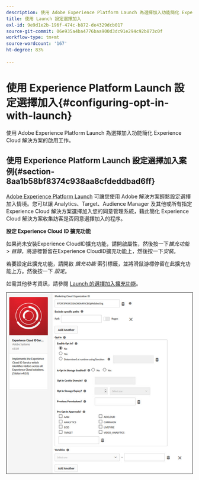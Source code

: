 ```yaml
---
description: 使用 Adobe Experience Platform Launch 為選擇加入功能簡化 Experience Cloud 解決方案的啟用工作。
title: 使用 Launch 設定選擇加入
exl-id: 9e9d1e2b-196f-474c-b872-de4329dcb017
source-git-commit: 06e935a4ba4776baa900d3dc91e294c92b873c0f
workflow-type: tm+mt
source-wordcount: '167'
ht-degree: 83%

---
```


# 使用 Experience Platform Launch 設定選擇加入{#configuring-opt-in-with-launch}

使用 Adobe Experience Platform Launch 為選擇加入功能簡化 Experience Cloud 解決方案的啟用工作。

## 使用 Experience Platform Launch 設定選擇加入案例{#section-8aa1b58bf8374c938aa8cfdeddbad6ff}

[Adobe Experience Platform Launch](https://experienceleague.adobe.com/docs/launch/using/home.html) 可讓您使用 Adobe 解決方案輕鬆設定選擇加入情境。您可以讓 Analytics、Target、Audience Manager 及其他或所有指定 Experience Cloud 解決方案選擇加入您的同意管理系統，藉此簡化 Experience Cloud 解決方案收集訪客是否同意選擇加入的程序。

**設定 Experience Cloud ID 擴充功能**

如果尚未安裝Experience CloudID擴充功能，請開啟屬性，然後按一下&#x200B;*擴充功能* > *目錄*，將游標暫留在Experience CloudID擴充功能上，然後按一下&#x200B;*安裝*。

若要設定此擴充功能，請開啟 *擴充功能* 索引標籤，並將滑鼠游標停留在此擴充功能上方。然後按一下 *設定*。

如需其他參考資訊，請參閱 [Launch 的選擇加入擴充功能](https://experienceleague.adobe.com/docs/launch/using/extensions-ref/adobe-extension/id-service-extension/overview.html)。

![](assets/optin-launch.jpg)
